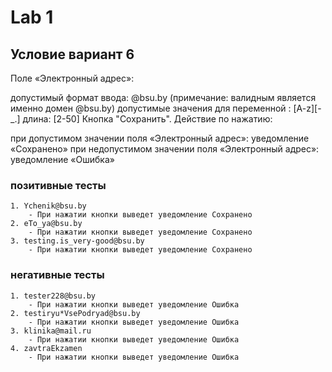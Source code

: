 # Lab 1

## Условие вариант 6

Поле «Электронный адрес»:

допустимый формат ввода: @bsu.by (примечание: валидным является именно домен @bsu.by)
допустимые значения для переменной : [A-z][-_.]
длина: [2-50]
Кнопка "Сохранить". Действие по нажатию:

при допустимом значении поля «Электронный адрес»: уведомление «Сохранено»
при недопустимом значении поля «Электронный адрес»: уведомление «Ошибка»

### позитивные тесты

	1. Ychenik@bsu.by
		- При нажатии кнопки выведет уведомление Сохранено
	2. eTo_ya@bsu.by
		- При нажатии кнопки выведет уведомление Сохранено
	3. testing.is_very-good@bsu.by
		- При нажатии кнопки выведет уведомление Сохранено
### негативные тесты

	1. tester228@bsu.by 
		- При нажатии кнопки выведет уведомление Ошибка
	2. testiryu*VsePodryad@bsu.by
		- При нажатии кнопки выведет уведомление Ошибка
	3. klinika@mail.ru
		- При нажатии кнопки выведет уведомление Ошибка
	4. zavtraEkzamen
		- При нажатии кнопки выведет уведомление Ошибка

		
		
		
		